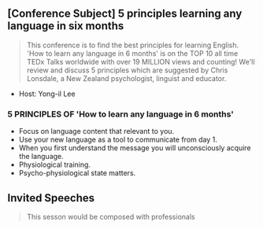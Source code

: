 ## [Conference Subject] 5 principles learning any language in six months
> This conference is to find the best principles for learning English. 'How to learn any language in 6 months' is on the TOP 10 all time TEDx Talks worldwide with over 19 MILLION views and counting! We'll review and discuss 5 principles which are suggested by Chris Lonsdale, a New Zealand psychologist, linguist and educator.
* Host: Yong-il Lee
### 5 PRINCIPLES OF 'How to learn any language in 6 months'
* Focus on language content that relevant to you.
* Use your new language as a tool to communicate from day 1.
* When you first understand the message you will unconsciously acquire the language.
* Physiological training.
* Psycho-physiological state matters.

## Invited Speeches
> This sesson would be composed with professionals
